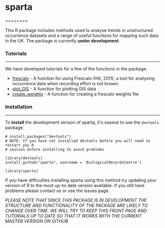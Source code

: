 # sparta
========

This R package includes methods used to analyse trends in unstructured occurrence datasets and a range of useful functions for mapping such data in the UK. The package is currently **under development**.

### Tutorials
----------------
  
We have developed tutorials for a few of the functions in the package:

* [frescalo](https://github.com/BiologicalRecordsCentre/sparta/wiki/frescalo) - A function for using Frescalo (Hill, 2011), a tool for analysing occurrence data when recording effort is not known.
* [plot_GIS](https://github.com/BiologicalRecordsCentre/sparta/wiki/plot_GIS) - A function for plotting GIS data
* [create_weights](https://github.com/BiologicalRecordsCentre/sparta/wiki/create_weights) - A function for creating a frescalo weights file
  
### Installation
----------------

To **install** the development version of sparta, it's easiest to use the `devtools` package:

    # install.packages("devtools")
    # NOTE: If you have not installed devtools before you will need to restart you R
    # session before installing to avoid problems
    
    library(devtools)
    install_github("sparta", username = 'BiologicalRecordsCentre')
    
    library(sparta)

If you have difficulties installing sparta using this method try updating your version of R to the most up-to-date version available. If you still have problems please contact us or use the issues page.


*PLEASE NOTE THAT SINCE THIS PACKAGE IS IN DEVELOPMENT THE STRUCTURE AND FUNCTIONALITY OF THE PACKAGE ARE LIKELY TO CHANGE OVER TIME. WE WILL TRY TO KEEP THIS FRONT PAGE AND TUTORIALS UP TO DATE SO THAT IT WORKS WITH THE CURRENT MASTER VERSION ON GITHUB*
